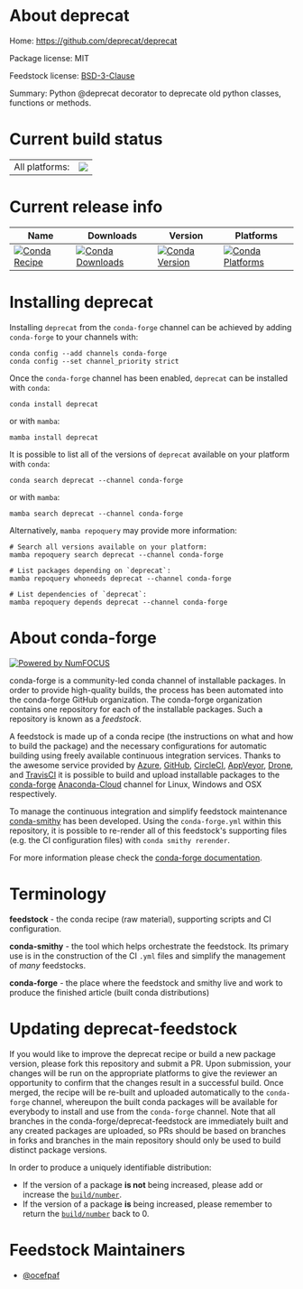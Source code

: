 About deprecat
==============

Home: https://github.com/deprecat/deprecat

Package license: MIT

Feedstock license: [BSD-3-Clause](https://github.com/conda-forge/deprecat-feedstock/blob/main/LICENSE.txt)

Summary: Python @deprecat decorator to deprecate old python classes, functions or methods.

Current build status
====================


<table><tr><td>All platforms:</td>
    <td>
      <a href="https://dev.azure.com/conda-forge/feedstock-builds/_build/latest?definitionId=16234&branchName=main">
        <img src="https://dev.azure.com/conda-forge/feedstock-builds/_apis/build/status/deprecat-feedstock?branchName=main">
      </a>
    </td>
  </tr>
</table>

Current release info
====================

| Name | Downloads | Version | Platforms |
| --- | --- | --- | --- |
| [![Conda Recipe](https://img.shields.io/badge/recipe-deprecat-green.svg)](https://anaconda.org/conda-forge/deprecat) | [![Conda Downloads](https://img.shields.io/conda/dn/conda-forge/deprecat.svg)](https://anaconda.org/conda-forge/deprecat) | [![Conda Version](https://img.shields.io/conda/vn/conda-forge/deprecat.svg)](https://anaconda.org/conda-forge/deprecat) | [![Conda Platforms](https://img.shields.io/conda/pn/conda-forge/deprecat.svg)](https://anaconda.org/conda-forge/deprecat) |

Installing deprecat
===================

Installing `deprecat` from the `conda-forge` channel can be achieved by adding `conda-forge` to your channels with:

```
conda config --add channels conda-forge
conda config --set channel_priority strict
```

Once the `conda-forge` channel has been enabled, `deprecat` can be installed with `conda`:

```
conda install deprecat
```

or with `mamba`:

```
mamba install deprecat
```

It is possible to list all of the versions of `deprecat` available on your platform with `conda`:

```
conda search deprecat --channel conda-forge
```

or with `mamba`:

```
mamba search deprecat --channel conda-forge
```

Alternatively, `mamba repoquery` may provide more information:

```
# Search all versions available on your platform:
mamba repoquery search deprecat --channel conda-forge

# List packages depending on `deprecat`:
mamba repoquery whoneeds deprecat --channel conda-forge

# List dependencies of `deprecat`:
mamba repoquery depends deprecat --channel conda-forge
```


About conda-forge
=================

[![Powered by
NumFOCUS](https://img.shields.io/badge/powered%20by-NumFOCUS-orange.svg?style=flat&colorA=E1523D&colorB=007D8A)](https://numfocus.org)

conda-forge is a community-led conda channel of installable packages.
In order to provide high-quality builds, the process has been automated into the
conda-forge GitHub organization. The conda-forge organization contains one repository
for each of the installable packages. Such a repository is known as a *feedstock*.

A feedstock is made up of a conda recipe (the instructions on what and how to build
the package) and the necessary configurations for automatic building using freely
available continuous integration services. Thanks to the awesome service provided by
[Azure](https://azure.microsoft.com/en-us/services/devops/), [GitHub](https://github.com/),
[CircleCI](https://circleci.com/), [AppVeyor](https://www.appveyor.com/),
[Drone](https://cloud.drone.io/welcome), and [TravisCI](https://travis-ci.com/)
it is possible to build and upload installable packages to the
[conda-forge](https://anaconda.org/conda-forge) [Anaconda-Cloud](https://anaconda.org/)
channel for Linux, Windows and OSX respectively.

To manage the continuous integration and simplify feedstock maintenance
[conda-smithy](https://github.com/conda-forge/conda-smithy) has been developed.
Using the ``conda-forge.yml`` within this repository, it is possible to re-render all of
this feedstock's supporting files (e.g. the CI configuration files) with ``conda smithy rerender``.

For more information please check the [conda-forge documentation](https://conda-forge.org/docs/).

Terminology
===========

**feedstock** - the conda recipe (raw material), supporting scripts and CI configuration.

**conda-smithy** - the tool which helps orchestrate the feedstock.
                   Its primary use is in the construction of the CI ``.yml`` files
                   and simplify the management of *many* feedstocks.

**conda-forge** - the place where the feedstock and smithy live and work to
                  produce the finished article (built conda distributions)


Updating deprecat-feedstock
===========================

If you would like to improve the deprecat recipe or build a new
package version, please fork this repository and submit a PR. Upon submission,
your changes will be run on the appropriate platforms to give the reviewer an
opportunity to confirm that the changes result in a successful build. Once
merged, the recipe will be re-built and uploaded automatically to the
`conda-forge` channel, whereupon the built conda packages will be available for
everybody to install and use from the `conda-forge` channel.
Note that all branches in the conda-forge/deprecat-feedstock are
immediately built and any created packages are uploaded, so PRs should be based
on branches in forks and branches in the main repository should only be used to
build distinct package versions.

In order to produce a uniquely identifiable distribution:
 * If the version of a package **is not** being increased, please add or increase
   the [``build/number``](https://docs.conda.io/projects/conda-build/en/latest/resources/define-metadata.html#build-number-and-string).
 * If the version of a package **is** being increased, please remember to return
   the [``build/number``](https://docs.conda.io/projects/conda-build/en/latest/resources/define-metadata.html#build-number-and-string)
   back to 0.

Feedstock Maintainers
=====================

* [@ocefpaf](https://github.com/ocefpaf/)

